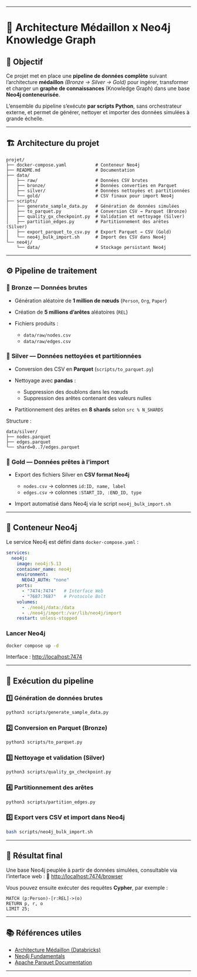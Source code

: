 
---

# 🧱 Architecture Médaillon x Neo4j Knowledge Graph

## 🎯 Objectif

Ce projet met en place une **pipeline de données complète** suivant l’architecture **médaillon** *(Bronze → Silver → Gold)* pour ingérer, transformer et charger un **graphe de connaissances** (Knowledge Graph) dans une base **Neo4j conteneurisée**.

L’ensemble du pipeline s’exécute **par scripts Python**, sans orchestrateur externe, et permet de générer, nettoyer et importer des données simulées à grande échelle.

---

## 🏗️ Architecture du projet

```
projet/
├── docker-compose.yaml           # Conteneur Neo4j
├── README.md                     # Documentation
├── data/
│   ├── raw/                      # Données CSV brutes
│   ├── bronze/                   # Données converties en Parquet
│   ├── silver/                   # Données nettoyées et partitionnées
│   └── gold/                     # CSV finaux pour import Neo4j
├── scripts/
│   ├── generate_sample_data.py   # Génération de données simulées
│   ├── to_parquet.py             # Conversion CSV → Parquet (Bronze)
│   ├── quality_gx_checkpoint.py  # Validation et nettoyage (Silver)
│   ├── partition_edges.py        # Partitionnement des arêtes (Silver)
│   ├── export_parquet_to_csv.py  # Export Parquet → CSV (Gold)
│   └── neo4j_bulk_import.sh      # Import des CSV dans Neo4j
└── neo4j/
    └── data/                     # Stockage persistant Neo4j
```

---

## ⚙️ Pipeline de traitement

### 🥉 **Bronze** — Données brutes

* Génération aléatoire de **1 million de nœuds** (`Person`, `Org`, `Paper`)
* Création de **5 millions d’arêtes** aléatoires (`REL`)
* Fichiers produits :

  * `data/raw/nodes.csv`
  * `data/raw/edges.csv`

### 🥈 **Silver** — Données nettoyées et partitionnées

* Conversion des CSV en **Parquet** (`scripts/to_parquet.py`)
* Nettoyage avec **pandas** :

  * Suppression des doublons dans les nœuds
  * Suppression des arêtes contenant des valeurs nulles
* Partitionnement des arêtes en **8 shards** selon `src % N_SHARDS`

Structure :

```
data/silver/
├── nodes.parquet
├── edges.parquet
└── shard=0..7/edges.parquet
```

### 🥇 **Gold** — Données prêtes à l’import

* Export des fichiers Silver en **CSV format Neo4j**

  * `nodes.csv` → colonnes `id:ID, name, label`
  * `edges.csv` → colonnes `:START_ID, :END_ID, type`
* Import automatisé dans Neo4j via le script `neo4j_bulk_import.sh`

---

## 🐳 Conteneur Neo4j

Le service Neo4j est défini dans `docker-compose.yaml` :

```yaml
services:
  neo4j:
    image: neo4j:5.13
    container_name: neo4j
    environment:
      NEO4J_AUTH: "none"
    ports:
      - "7474:7474"   # Interface Web
      - "7687:7687"   # Protocole Bolt
    volumes:
      - ./neo4j/data:/data
      - ./neo4j/import:/var/lib/neo4j/import
    restart: unless-stopped
```

### Lancer Neo4j

```bash
docker compose up -d
```

Interface : [http://localhost:7474](http://localhost:7474)

---

## 🚀 Exécution du pipeline

### 1️⃣ Génération de données brutes

```bash
python3 scripts/generate_sample_data.py
```

### 2️⃣ Conversion en Parquet (Bronze)

```bash
python3 scripts/to_parquet.py
```

### 3️⃣ Nettoyage et validation (Silver)

```bash
python3 scripts/quality_gx_checkpoint.py
```

### 4️⃣ Partitionnement des arêtes

```bash
python3 scripts/partition_edges.py
```

### 5️⃣ Export vers CSV et import dans Neo4j

```bash
bash scripts/neo4j_bulk_import.sh
```

---

## 🧩 Résultat final

Une base Neo4j peuplée à partir de données simulées, consultable via l’interface web :
📍 [http://localhost:7474/browser](http://localhost:7474/browser)

Vous pouvez ensuite exécuter des requêtes **Cypher**, par exemple :

```cypher
MATCH (p:Person)-[r:REL]->(o)
RETURN p, r, o
LIMIT 25;
```

---

## 📚 Références utiles

* [Architecture Médaillon (Databricks)](https://www.databricks.com/glossary/medallion-architecture)
* [Neo4j Fundamentals](https://graphacademy.neo4j.com/courses/neo4j-fundamentals/)
* [Apache Parquet Documentation](https://parquet.apache.org/docs/overview/)

---
